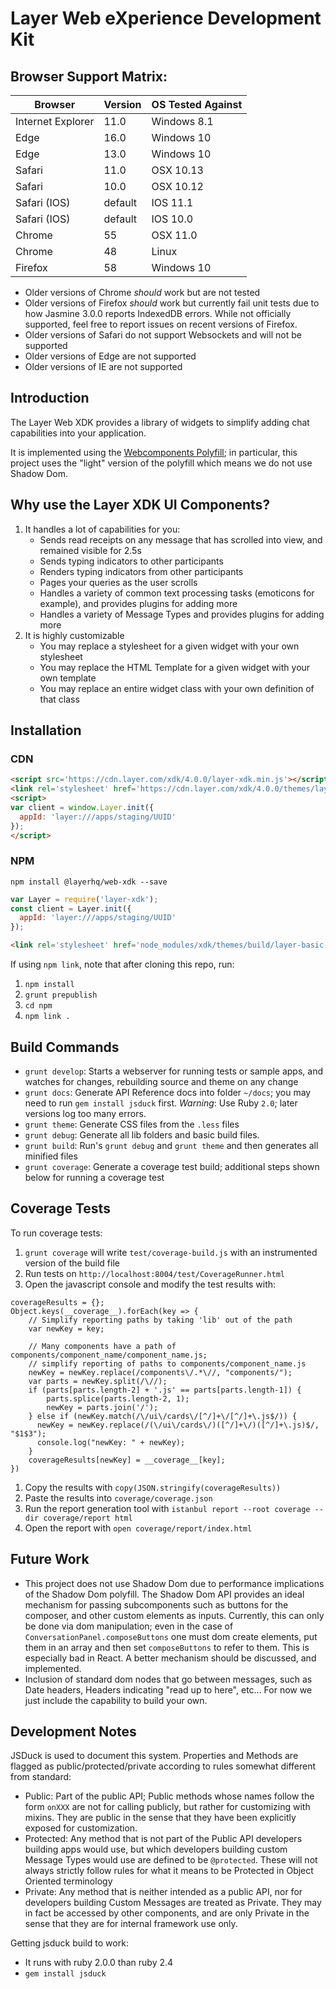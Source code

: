 # Layer Web eXperience Development Kit

## Browser Support Matrix:

| Browser          | Version    | OS Tested Against  |
|------------------|------------|--------------------|
| Internet Explorer| 11.0       | Windows 8.1        |
| Edge             | 16.0       | Windows 10         |
| Edge             | 13.0       | Windows 10         |
| Safari           | 11.0       | OSX 10.13          |
| Safari           | 10.0       | OSX 10.12          |
| Safari (IOS)     | default    | IOS 11.1           |
| Safari (IOS)     | default    | IOS 10.0           |
| Chrome           | 55         | OSX 11.0           |
| Chrome           | 48         | Linux              |
| Firefox          | 58         | Windows 10         |

* Older versions of Chrome _should_ work but are not tested
* Older versions of Firefox _should_ work but currently fail unit tests due to how Jasmine 3.0.0 reports IndexedDB errors. While not officially supported, feel free to report issues on recent versions of Firefox.
* Older versions of Safari do not support Websockets and will not be supported
* Older versions of Edge are not supported
* Older versions of IE are not supported


## Introduction

The Layer Web XDK provides a library of widgets to simplify adding chat capabilities into your application.

It is implemented using the [Webcomponents Polyfill](https://github.com/WebComponents/webcomponentsjs); in particular, this project uses the "light" version of the polyfill which means we do not use Shadow Dom.

## Why use the Layer XDK UI Components?

1. It handles a lot of capabilities for you:
    * Sends read receipts on any message that has scrolled into view, and remained visible for 2.5s
    * Sends typing indicators to other participants
    * Renders typing indicators from other participants
    * Pages your queries as the user scrolls
    * Handles a variety of common text processing tasks (emoticons for example), and provides plugins for adding more
    * Handles a variety of Message Types and provides plugins for adding more
2. It is highly customizable
    * You may replace a stylesheet for a given widget with your own stylesheet
    * You may replace the HTML Template for a given widget with your own template
    * You may replace an entire widget class with your own definition of that class

## Installation


### CDN

```html
<script src='https://cdn.layer.com/xdk/4.0.0/layer-xdk.min.js'></script>
<link rel='stylesheet' href='https://cdn.layer.com/xdk/4.0.0/themes/layer-basic-blue.css' />
<script>
var client = window.Layer.init({
  appId: 'layer:///apps/staging/UUID'
});
</script>
```

### NPM

```console
npm install @layerhq/web-xdk --save
```

```javascript
var Layer = require('layer-xdk');
const client = Layer.init({
  appId: 'layer:///apps/staging/UUID'
});
```

```html
<link rel='stylesheet' href='node_modules/xdk/themes/build/layer-basic-blue.css' />
```

If using `npm link`, note that after cloning this repo, run:

1. `npm install`
1. `grunt prepublish`
1. `cd npm`
1. `npm link .`


## Build Commands

* `grunt develop`: Starts a webserver for running tests or sample apps, and watches for changes, rebuilding source and theme on any change
* `grunt docs`: Generate API Reference docs into folder `~/docs`; you may need to run `gem install jsduck` first. *Warning*: Use Ruby `2.0`; later versions log too many errors.
* `grunt theme`: Generate CSS files from the `.less` files
* `grunt debug`: Generate all lib folders and basic build files.
* `grunt build`: Run's `grunt debug` and `grunt theme` and then generates all minified files
* `grunt coverage`: Generate a coverage test build; additional steps shown below for running a coverage test

## Coverage Tests

To run coverage tests:

1. `grunt coverage` will write `test/coverage-build.js` with an instrumented version of the build file
1. Run tests on `http://localhost:8004/test/CoverageRunner.html`
1. Open the javascript console and modify the test results with:
```
coverageResults = {};
Object.keys(__coverage__).forEach(key => {
    // Simplify reporting paths by taking 'lib' out of the path
    var newKey = key;

    // Many components have a path of components/component_name/component_name.js;
    // simplify reporting of paths to components/component_name.js
    newKey = newKey.replace(/components\/.*\//, "components/");
    var parts = newKey.split(/\//);
    if (parts[parts.length-2] + '.js' == parts[parts.length-1]) {
        parts.splice(parts.length-2, 1);
        newKey = parts.join('/');
    } else if (newKey.match(/\/ui\/cards\/[^/]+\/[^/]+\.js$/)) {
      newKey = newKey.replace(/(\/ui\/cards\/)([^/]+\/)([^/]+\.js)$/, "$1$3");
      console.log("newKey: " + newKey);
    }
    coverageResults[newKey] = __coverage__[key];
})
```
1. Copy the results with `copy(JSON.stringify(coverageResults))`
1. Paste the results into `coverage/coverage.json`
1. Run the report generation tool with `istanbul report --root coverage --dir coverage/report html`
1. Open the report with `open coverage/report/index.html`


## Future Work

* This project does not use Shadow Dom due to performance implications of the Shadow Dom polyfill.  The Shadow Dom API provides an ideal
mechanism for passing subcomponents such as buttons for the composer, and other custom elements as inputs.  Currently, this can only be done
via dom manipulation; even in the case of `ConversationPanel.composeButtons` one must dom create elements,
put them in an array and then set `composeButtons` to refer to them.  This is especially bad in React.  A better mechanism should be discussed,
and implemented.
* Inclusion of standard dom nodes that go between messages, such as Date headers, Headers indicating "read up to here", etc...  For now we just include the capability to build your own.

## Development Notes

JSDuck is used to document this system.  Properties and Methods are flagged as public/protected/private according to rules somewhat different from standard:

* Public: Part of the public API; Public methods whose names follow the form `onXXX` are not for calling publicly, but rather for customizing with mixins.  They are public in the sense that they have been explicitly exposed for customization.
* Protected: Any method that is not part of the Public API developers building apps would use, but which developers building custom Message Types would use are defined to be `@protected`.  These will not always strictly follow rules for what it means to be Protected in Object Oriented terminology
* Private: Any method that is neither intended as a public API, nor for developers building Custom Messages are treated as Private. They may in fact be accessed by other components, and are only Private in the sense that they are for internal framework use only.

Getting jsduck build to work:

* It runs with ruby 2.0.0 than ruby 2.4
* `gem install jsduck`
